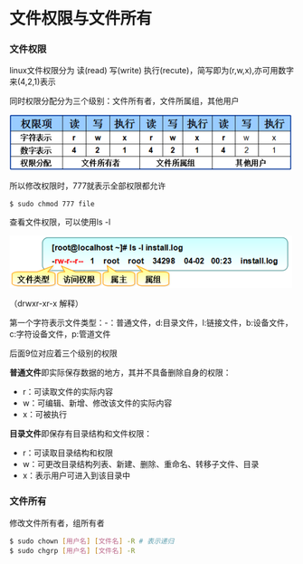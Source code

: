 # 文件权限与文件所有

### 文件权限

linux文件权限分为 读\(read\) 写\(write\) 执行\(recute\)，简写即为\(r,w,x\),亦可用数字来\(4,2,1\)表示

同时权限分配分为三个级别：文件所有者，文件所属组，其他用户

![](../.gitbook/assets/1d735518512c8cf14b551d87c384cde34a2c464a.png)

所以修改权限时，777就表示全部权限都允许

```text
$ sudo chmod 777 file
```

查看文件权限，可以使用ls -l

![](../.gitbook/assets/27725684cde34b2cce1c40cb0d0e7c75e4f4434a.png)

（drwxr-xr-x 解释）

第一个字符表示文件类型：-：普通文件，d:目录文件，l:链接文件，b:设备文件，c:字符设备文件，p:管道文件

后面9位对应着三个级别的权限

**普通文件**即实际保存数据的地方，其并不具备删除自身的权限：

* r：可读取文件的实际内容
* w：可编辑、新增、修改该文件的实际内容
* x：可被执行

**目录文件**即保存有目录结构和文件权限：

* r：可读取目录结构和权限
* w：可更改目录结构列表、新建、删除、重命名、转移子文件、目录
* x：表示用户可进入到该目录中

### 文件所有

修改文件所有者，组所有者

```bash
$ sudo chown [用户名] [文件名] -R # 表示递归
$ sudo chgrp [用户名] [文件名] -R 
```

